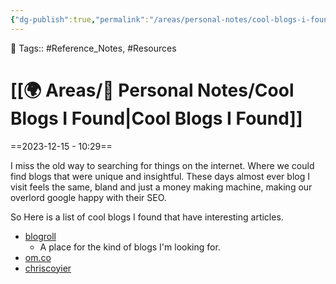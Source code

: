 ```yaml
---
{"dg-publish":true,"permalink":"/areas/personal-notes/cool-blogs-i-found/","dgPassFrontmatter":true,"noteIcon":"3","created":"2023-12-15T10:29:52.924+05:30","updated":"2023-12-15T10:38:28.160+05:30"}
---
```


🧶 Tags:: #Reference_Notes, #Resources
# [[🌍 Areas/📧 Personal Notes/Cool Blogs I Found\|Cool Blogs I Found]]
==2023-12-15 - 10:29==

I miss the old way to searching for things on the internet. Where we could find blogs that were unique and insightful. These days almost ever blog I visit feels the same, bland and just a money making machine, making our overlord google happy with their SEO.

So Here is a list of cool blogs I found that have interesting articles.

- [blogroll](https://blogroll.org)
	- A place for the kind of blogs I'm looking for.
- [om.co](https://om.co)
- [chriscoyier](https://chriscoyier.net)